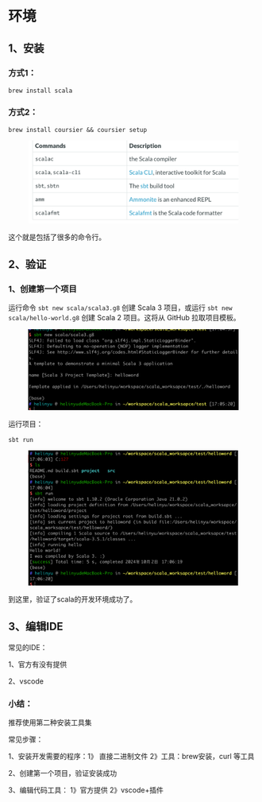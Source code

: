 # 环境

## 1、安装



### 方式1：

```
brew install scala
```

### 方式2：

```
brew install coursier && coursier setup 
```

<figure><img src="../.gitbook/assets/image (1) (1).png" alt=""><figcaption></figcaption></figure>

这个就是包括了很多的命令行。



## 2、验证

### 1、创建第一个项目

运行命令 `sbt new scala/scala3.g8` 创建 Scala 3 项目，或运行 `sbt new scala/hello-world.g8` 创建 Scala 2 项目。这将从 GitHub 拉取项目模板。

<figure><img src="../.gitbook/assets/image (2) (1).png" alt=""><figcaption></figcaption></figure>

运行项目：

```
sbt run 
```

<figure><img src="../.gitbook/assets/image (3) (1).png" alt=""><figcaption></figcaption></figure>

到这里，验证了scala的开发环境成功了。



## 3、编辑IDE

常见的IDE：

1、官方有没有提供

2、vscode&#x20;



### 小结：

推荐使用第二种安装工具集



常见步骤：

1、安装开发需要的程序：1》 直接二进制文件 2》工具：brew安装，curl 等工具

2、创建第一个项目，验证安装成功

3、编辑代码工具： 1》官方提供 2》vscode+插件



